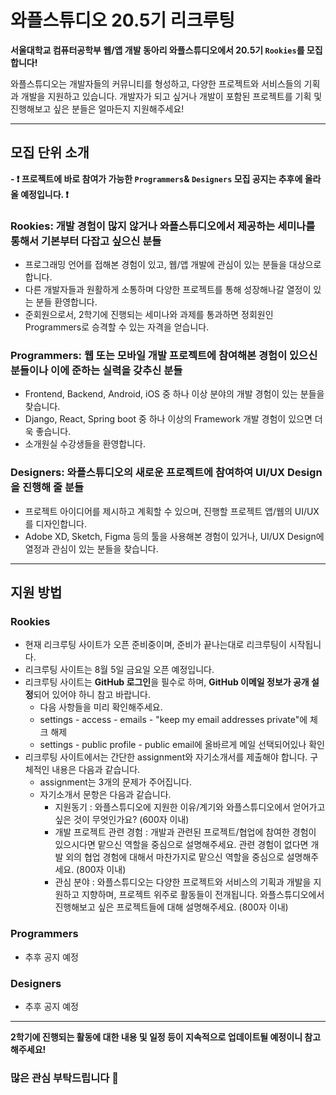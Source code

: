 # 와플스튜디오 20.5기 리크루팅

**서울대학교 컴퓨터공학부 웹/앱 개발 동아리 와플스튜디오에서 20.5기 `Rookies`를 모집합니다!**

와플스튜디오는 개발자들의 커뮤니티를 형성하고, 다양한 프로젝트와 서비스들의 기획과 개발을 지원하고 있습니다. 개발자가 되고 싶거나 개발이 포함된 프로젝트를 기획 및 진행해보고 싶은 분들은 얼마든지 지원해주세요!

<hr/>

## 모집 단위 소개

**- ❗ 프로젝트에 바로 참여가 가능한 `Programmers`& `Designers` 모집 공지는 추후에 올라올 예정입니다. ❗**

### Rookies: 개발 경험이 많지 않거나 와플스튜디오에서 제공하는 세미나를 통해서 기본부터 다잡고 싶으신 분들
* 프로그래밍 언어를 접해본 경험이 있고, 웹/앱 개발에 관심이 있는 분들을 대상으로 합니다.
* 다른 개발자들과 원활하게 소통하며 다양한 프로젝트를 통해 성장해나갈 열정이 있는 분들 환영합니다.
* 준회원으로서, 2학기에 진행되는 세미나와 과제를 통과하면 정회원인 Programmers로 승격할 수 있는 자격을 얻습니다.

### Programmers: 웹 또는 모바일 개발 프로젝트에 참여해본 경험이 있으신 분들이나 이에 준하는 실력을 갖추신 분들
* Frontend, Backend, Android, iOS 중 하나 이상 분야의 개발 경험이 있는 분들을 찾습니다.
* Django, React, Spring boot 중 하나 이상의 Framework 개발 경험이 있으면 더욱 좋습니다.
* 소개원실 수강생들을 환영합니다.

### Designers: 와플스튜디오의 새로운 프로젝트에 참여하여 UI/UX Design을 진행해 줄 분들
* 프로젝트 아이디어를 제시하고 계획할 수 있으며, 진행할 프로젝트 앱/웹의 UI/UX를 디자인합니다.
* Adobe XD, Sketch, Figma 등의 툴을 사용해본 경험이 있거나, UI/UX Design에 열정과 관심이 있는 분들을 찾습니다.

<hr/>

## 지원 방법

### Rookies

* 현재 리크루팅 사이트가 오픈 준비중이며, 준비가 끝나는대로 리크루팅이 시작됩니다.
* 리크루팅 사이트는 8월 5일 금요일 오픈 예정입니다.
* 리크루팅 사이트는 **GitHub 로그인**을 필수로 하며, **GitHub 이메일 정보가 공개 설정**되어 있어야 하니 참고 바랍니다.
  * 다음 사항들을 미리 확인해주세요.
  * settings - access - emails - "keep my email addresses private"에 체크 해제
  * settings - public profile - public email에 올바르게 메일 선택되어있나 확인
* 리크루팅 사이트에서는 간단한 assignment와 자기소개서를 제출해야 합니다. 구체적인 내용은 다음과 같습니다.
  * assignment는 3개의 문제가 주어집니다.
  * 자기소개서 문항은 다음과 같습니다.
    * 지원동기 : 와플스튜디오에 지원한 이유/계기와 와플스튜디오에서 얻어가고 싶은 것이 무엇인가요? (600자 이내)
    * 개발 프로젝트 관련 경험 : 개발과 관련된 프로젝트/협업에 참여한 경험이 있으시다면 맡으신 역할을 중심으로 설명해주세요. 관련 경험이 없다면 개발 외의 협업 경험에 대해서 마찬가지로 맡으신 역할을 중심으로 설명해주세요. (800자 이내)
    * 관심 분야 : 와플스튜디오는 다양한 프로젝트와 서비스의 기획과 개발을 지원하고 지향하며, 프로젝트 위주로 활동들이 전개됩니다. 와플스튜디오에서 진행해보고 싶은 프로젝트들에 대해 설명해주세요. (800자 이내)

[//]: # (* 지원 기간: 8월 5일 &#40;금&#41;  ~ 8월 14일 &#40;일&#41; 23:59)

[//]: # (* 아래 링크를 통해 **asssignment**와 **자기소개서**를 제출해주세요.)

[//]: # (  * ❗ **[와플스튜디오 리크루팅 사이트]&#40;&#41;** ❗)

[//]: # (    * **GitHub 로그인**을 필수로 합니다.)

[//]: # (    * GitHub 로그인 오류 발생시에 아래 **유의사항**을 확인해주세요!)

[//]: # (    * **GitHub 계정의 이메일 정보가 공개 설정**되어 있어야 합니다. &#40;관련해서는 [다음 글]&#40;https://ssimplay.tistory.com/713&#41; 을 참고해주세요.&#41;)

[//]: # (      * settings - access - emails - "keep my email addresses private"에 체크 해제)

[//]: # (      * settings - public profile - public email에 올바르게 메일 선택되어있나 확인)

[//]: # (    * 크롬의 경우에 정상적으로 접속이 안된다면, 캐시를 삭제하거나 시크릿 모드를 통해 이용해주세요.)

[//]: # (* 합격자분들에 대해 **8월 21일 일요일 14시에 전체 OT**가 예정되어 있으니 참고바랍니다.)

### Programmers
* 추후 공지 예정

### Designers
* 추후 공지 예정

<hr/>

**2학기에 진행되는 활동에 대한 내용 및 일정 등이 지속적으로 업데이트될 예정이니 참고해주세요!**

### 많은 관심 부탁드립니다 🥰



